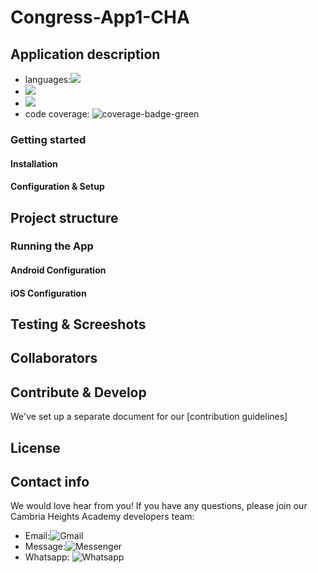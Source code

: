 # Congress-App1-CHA

## Application description
- languages:![](https://img.shields.io/github/languages/top/badges/shields.svg)
- ![](https://img.shields.io/badge/Node.js-339933?style=for-the-badge&logo=nodedotjs&logoColor=white)
- ![](https://img.shields.io/badge/JSS-F7DF1E?style=for-the-badge&logo=JSS&logoColor=white)
- code coverage: ![coverage-badge-green](https://img.shields.io/badge/Coverage-50%25-brightgreen.svg)
  
### Getting started

#### Installation
#### Configuration & Setup
## Project structure

### Running the App

#### Android Configuration
#### iOS Configuration

## Testing & Screeshots

## Collaborators

## Contribute & Develop
We've set up a separate document for our [contribution guidelines]

## License

## Contact info
We would love hear from you! If you have any questions, please join our Cambria Heights Academy developers team:
- Email:![Gmail](https://img.shields.io/badge/Gmail-D14836?style=for-the-badge&logo=gmail&logoColor=white)
- Message:![Messenger](https://img.shields.io/badge/Messenger-00B2FF?style=for-the-badge&logo=messenger&logoColor=white)
- Whatsapp: ![Whatsapp](https://img.shields.io/badge/WhatsApp-25D366?style=for-the-badge&logo=whatsapp&logoColor=white)
